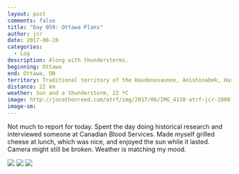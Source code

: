 ```yaml
---
layout: post
comments: false
title: "Day 059: Ottawa Plans"
author: jcr
date: 2017-06-28
categories:
  - Log
description: Along with thunderstorms.
beginning: Ottawa
end: Ottawa, ON
territory: Traditional territory of the Haudenosaunee, Anishinabek, Huron-Wendat and Algonquin
distance: 22 km
weather: Sun and a thunderstorm, 22 ºC
image: http://jonathonreed.com/atrf/img/2017/06/IMG_4138-atrf-jcr-2000-web.jpg
image-sm:
---
```


Not much to report for today. Spent the day doing historical research and interviewed someone at Canadian Blood Services. Made myself grilled cheese at lunch, which was nice, and enjoyed the sun while it lasted. Camera might still be broken. Weather is matching my mood.

<img src="http://jonathonreed.com/atrf/img/2017/06/IMG_0044-atrf-ac-2000-web.jpg">

<img src="http://jonathonreed.com/atrf/img/2017/06/IMG_0046-atrf-ac-2000-web.jpg">

<img src="http://jonathonreed.com/atrf/img/2017/06/IMG_4128-atrf-jcr-2000-web.jpg">